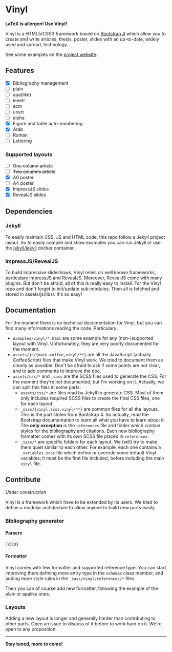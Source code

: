 # Vinyl

**LaTeX is allergen! Use Vinyl!**

Vinyl is a HTML5/CSS3 framework based on [Bootstrap 4](http://v4-alpha.getbootstrap.com/) which allow you to create and write articles, thesis, poster, slides with an up-to-date, widely used and spread, technology.

See some examples on the [project website](https://alexisbrenon.github.io/Vinyl).

## Features

- [x] Bibliography management
 - [ ] plain
 - [ ] apa(like)
 - [ ] ieeetr
 - [ ] acm
 - [ ] unsrt
 - [ ] alpha
- [x] Figure and table auto-numbering
 - [x] Arab
 - [ ] Roman
 - [ ] Lettering

### Supported layouts

- [ ] ~~One column article~~
- [ ] ~~Two columns article~~
- [x] A0 poster
- [ ] A4 poster
- [x] ImpressJS slides
- [x] RevealJS slides

## Dependencies

### Jekyll

To easily maintain CSS, JS and HTML code, this repo follow a Jekyll project layout. So to easily compile and show examples you can run Jekyll or use the [jekyll/jekyll](https://hub.docker.com/r/jekyll/jekyll/) docker container.

### ImpressJS/RevealJS

To build impressive slideshows, Vinyl relies on well known frameworks, particulary ImpressJS and
RevealJS. Moreover, RevealJS come with many plugins. But don't be afraid, all of this is really easy
to install. For the Vinyl repo and don't forget to init/update sub-modules. Then all is fetched and
stored in assets/js/libs/. It's so easy!

## Documentation

For the moment there is no technical documentation for Vinyl, but you can find many informations
reading the code. Particulary:
 * `examples/vinyl/*.html` are some example for any (non-)supported layout with Vinyl.
   Unfortunately, they are very poorly documented for the moment.
 * `assets/js/{main.coffee,vinyl/**}` are all the JavaScript (actually CoffeeScript) files that
   make Vinyl work. We tried to document them as clearly as possible. Don't be afraid to ask if some
   points are not clear, and to add comments to improve the doc.
 * `assets/css/*` and `_sass` are the SCSS files used to generate the CSS. For the moment they're
   not documented, but I'm working on it. Actually, we can split this files in some parts:
    * `assets/css/*` are files read by Jekyll to generate CSS. Most of them only includes required
      SCSS files to create the final CSS files, one for each layout.
    * `_sass/{vinyl.scss,vinyl/**}` are common files for all the layouts. This is the part stolen
      from Bootstrap 4. So actually, read the Bootstrap documentation to learn all what you have to
      learn about it. The **only exception** is the `references` file and folder which contain
      styles for the bibliography and citations. Each new bibliography formatter comes with its own
      SCSS file placed in `references`.
    * `_sass/*` are specific folders for each layout. We (will) try to make them quiet similar to
      each other. For example, each one contains a `_variables.scss` file which define or override
      some default Vinyl variables; it must be the first file included, before including the main
      `vinyl` file. 

## Contribute
_Under construction_

Vinyl is a framework which have to be extended by its users. We tried to define a modular
architecture to allow anyone to build new parts easily.

### Bibliography generator

#### Parsers

TODO

#### Formatter

Vinyl comes with few formatter and supported reference type. You can start improving them defining
more entry type in the `schemas` class member, and adding more style rules in the
`_sass/vinyl/references/*` files.

Then you can of course add new formatter, following the example of the plain or apalike ones.

### Layouts

Adding a new layout is longer and generally harder than contributing to other parts. Open an issue
to discuss of it before to work hard on it. We're open to any proposition.

____

**Stay tuned, more to come!**
